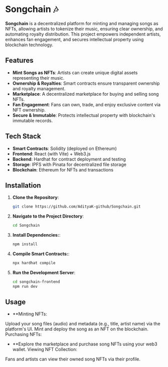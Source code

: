 # Songchain 🎶

**Songchain** is a decentralized platform for minting and managing songs as NFTs, allowing artists to tokenize their music, ensuring clear ownership, and automating royalty distribution. This project empowers independent artists, enhances fan engagement, and secures intellectual property using blockchain technology.

## Features
- **Mint Songs as NFTs**: Artists can create unique digital assets representing their music.
- **Ownership & Royalties**: Smart contracts ensure transparent ownership and royalty management.
- **Marketplace**: A decentralized marketplace for buying and selling song NFTs.
- **Fan Engagement**: Fans can own, trade, and enjoy exclusive content via NFT ownership.
- **Secure & Immutable**: Protects intellectual property with blockchain's immutable records.

## Tech Stack
- **Smart Contracts**: Solidity (deployed on Ethereum)
- **Frontend**: React (with Vite) + Web3.js
- **Backend**: Hardhat for contract deployment and testing
- **Storage**: IPFS with Pinata for decentralized file storage
- **Blockchain**: Ethereum for NFTs and transactions

## Installation

1. **Clone the Repository**:
   ```bash
   git clone https://github.com/AdityaK-github/Songchain.git

1. **Navigate to the Project Directory**:
   ```bash
   cd Songchain  

1. **Install Dependencies:**:
   ```bash
   npm install


1. **Compile Smart Contracts:**:
   ```bash
   npx hardhat compile

1. **Run the Development Server**:
   ```bash
   cd songchain-frontend
   npm run dev

## Usage
- **Minting NFTs:

Upload your song files (audio) and metadata (e.g., title, artist name) via the platform's UI.
Mint and deploy the song as an NFT on the blockchain.
Purchasing NFTs:

- **Explore the marketplace and purchase song NFTs using your web3 wallet.
Viewing NFT Collection:

Fans and artists can view their owned song NFTs via their profile.
